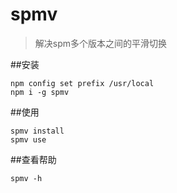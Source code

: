 spmv
====
> 解决spm多个版本之间的平滑切换

##安装

```shell
npm config set prefix /usr/local
npm i -g spmv
```

##使用

```shell
spmv install
spmv use
```

##查看帮助

```shell
spmv -h
```


